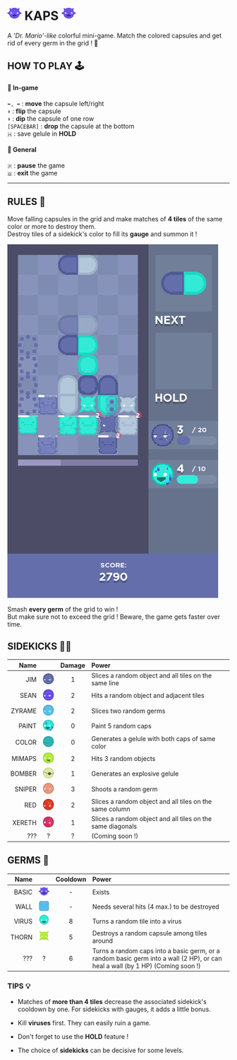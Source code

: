 # ![alt text](android/assets/img/icons/icon.png "hey") KAPS ![alt text](android/assets/img/icons/icon.png "you")

A *'Dr. Mario'-like* colorful mini-game. Match the colored capsules and 
get rid of every germ in the grid ! 🧪

## HOW TO PLAY 🕹

#### 💊 In-game
`⬅, ➡` : **move** the capsule left/right  
`⬆` : **flip** the capsule  
`⬇` : **dip** the capsule of one row  
`[SPACEBAR]` : **drop** the capsule at the bottom  
`🇭` : save gelule in **HOLD**

#### 💊 General 
`🇵` : **pause** the game  
`🇶` : **exit** the game

---

## RULES 📜
Move falling capsules in the grid and make matches of **4 tiles** of the same color or more 
to destroy them.  
Destroy tiles of a sidekick's color to fill its **gauge** and summon it !

![alt text](android/assets/img/screens/gameplay1.png "Figure 1")

Smash **every germ** of the grid to win !  
But make sure not to exceed the grid ! Beware, the game gets faster over time.


## SIDEKICKS 🤜‍🤛
| Name | | Damage | Power |  
|---:|:---:|:---:|:---|   
| JIM    | ![alt text](android/assets/img/sidekicks/Jim_0.png "Jim")       | 1 | Slices a random object and all tiles on the same line
| SEAN   | ![alt text](android/assets/img/sidekicks/Sean_0.png "Sean")     | 2 | Hits a random object and adjacent tiles  
| ZYRAME | ![alt text](android/assets/img/sidekicks/Zyrame_0.png "Zyrame") | 2 | Slices two random germs  
| PAINT  | ![alt text](android/assets/img/sidekicks/Paint_0.png "Paint")   | 0 | Paint 5 random caps
| COLOR  | ![alt text](android/assets/img/sidekicks/Color_0.png "Color")   | 0 | Generates a gelule with both caps of same color
| MIMAPS | ![alt text](android/assets/img/sidekicks/Mimaps_0.png "Mimaps") | 2 | Hits 3 random objects  
| BOMBER | ![alt text](android/assets/img/sidekicks/Bomber_0.png "Bomber") | 1 | Generates an explosive gelule
| SNIPER | ![alt text](android/assets/img/sidekicks/Sniper_0.png "Sniper") | 3 | Shoots a random germ
| RED    | ![alt text](android/assets/img/sidekicks/Red_0.png "Red")       | 2 | Slices a random object and all tiles on the same column
| XERETH | ![alt text](android/assets/img/sidekicks/Xereth_0.png "Xereth") | 1 | Slices a random object and all tiles on the same diagonals  
| ???    | ? | ? | (Coming soon !)

## GERMS 🦠

| Name | | Cooldown | Power |  
|---:|:---:|:---:|:---|   
| BASIC | ![alt text](android/assets/img/1/germs/basic/idle_0.png "Basic") | - | Exists
| WALL  | ![alt text](android/assets/img/2/germs/wall4/idle_0.png "Wall")  | - | Needs several hits (4 max.) to be destroyed
| VIRUS | ![alt text](android/assets/img/5/germs/virus/idle_0.png "Virus") | 8 | Turns a random tile into a virus
| THORN | ![alt text](android/assets/img/4/germs/thorn/idle_0.png "Thorn") | 5 | Destroys a random capsule among tiles around
| ???    | ? | 6 | Turns a random caps into a basic germ, or a random basic germ into a wall (2 HP), or can heal a wall (by 1 HP) (Coming soon !)

### TIPS 💡

- Matches of **more than 4 tiles** decrease the associated sidekick's cooldown by one.
  For sidekicks with gauges, it adds a little bonus.
  
- Kill **viruses** first. They can easily ruin a game.

- Don't forget to use the **HOLD** feature !

- The choice of **sidekicks** can be decisive for some levels.